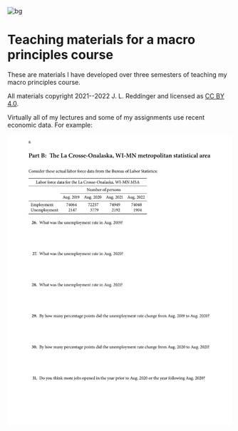 ![bg](#fff)
# Teaching materials for a macro principles course

These are materials I have developed over three semesters of teaching my macro principles course.

All materials copyright 2021--2022 J. L. Reddinger and licensed as [CC BY 4.0](https://creativecommons.org/licenses/by/4.0/).

Virtually all of my lectures and some of my assignments use recent economic data. For example:

<img style="background-color: white !important; color: black !important;" src="example.svg" alt="An example problem with recent BLS data." />


